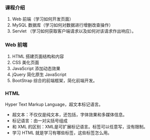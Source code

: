### 课程介绍
1. Web 前端（学习如何开发页面）
2. MySQL 数据库（学习如何对数据进行增删改查操作）
3. Servlet （学习如何获取客户端请求以及如何对该请求作出响应）。


### Web 前端
1. HTML 搭建页面结构和内容
2. CSS 美化页面
3. JavaScript 添加动态效果
4. jQuery 简化原生 JavaScript
5. BootStrap 综合的前端框架，简化前端开发。


### HTML
Hyper Text Markup Language，超文本标记语言。
- 超文本：不仅仅是纯文本，还包括，字体效果和多媒体信息。
- 标记语言：由一对尖括号组成
- 和 XML 的区别：XML是可扩展标记语言。标签可以任意写，没有限制。
- 学习 HTML 就是学习有哪些标签，这些标签怎么用。



